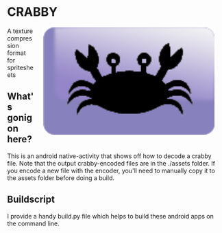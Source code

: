 
# CRABBY #
<img src="../../icon.png" width="400" align="right" hspace="20">
A texture compression format for spritesheets

## What's gonig on here? ##
This is an android native-activity that shows off how to decode a crabby file. Note that the output crabby-encoded files are in the ./assets folder. If you encode a new file with the encoder, you'll need to manually copy it to the assets folder before doing a build.

## Buildscript ##
I provide a handy build.py file which helps to build these android apps on the command line.


